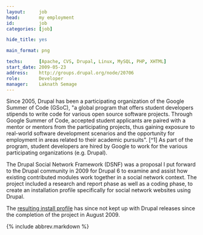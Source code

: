 ```yaml
---
layout:     job
head:       my employment
id:         job
categories: [job]

hide_title: yes

main_format: png

techs:      [Apache, CVS, Drupal, Linux, MySQL, PHP, XHTML]
start_date: 2009-05-23
address:    http://groups.drupal.org/node/20706
role:       Developer
manager:    Laknath Semage
---
```

Since 2005, Drupal has been a participating organization of the Google Summer of Code (GSoC), "a global program that offers student developers stipends to write code for various open source software projects. Through Google Summer of Code, accepted student applicants are paired with a mentor or mentors from the participating projects, thus gaining exposure to real-world software development scenarios and the opportunity for employment in areas related to their academic pursuits". [^1] As part of the program, student developers are hired by Google to work for the various participating organizations (e.g. Drupal).

The Drupal Social Network Framework (DSNF) was a proposal I put forward to the Drupal community in 2009 for Drupal 6 to examine and assist how existing contributed modules work together in a social network context. The project included a research and report phase as well as a coding phase, to create an installation profile specifically for social network websites using Drupal.

The [resulting install profile](http://drupal.org/project/dsnf_install) has since not kept up with Drupal releases since the completion of the project in August 2009.

{% include abbrev.markdown %}
